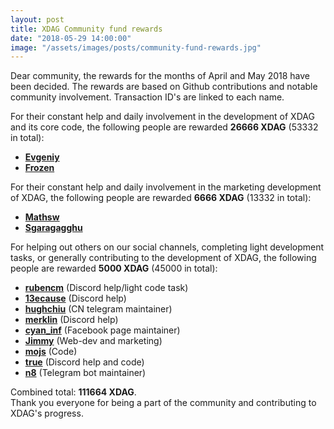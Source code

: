 ```yaml
---
layout: post
title: XDAG Community fund rewards
date: "2018-05-29 14:00:00"
image: "/assets/images/posts/community-fund-rewards.jpg"
---
```


Dear community, the rewards for the months of April and May 2018 have been decided. 
The rewards are based on Github contributions and notable community involvement. Transaction ID's are linked to each name.

For their constant help and daily involvement in the development of XDAG and its core code, 
the following people are rewarded **26666 XDAG** (53332 in total):
* [**Evgeniy**](https://explorer.xdag.io/block/keOYcyjmwD3bWM8ARXBgUTMJeFLQb/iz)
* [**Frozen**](https://explorer.xdag.io/block/xkBXJSmEfbxm8xsS4WKO9aPHHoYU2lQS)

For their constant help and daily involvement in the marketing development of XDAG, 
the following people are rewarded **6666 XDAG** (13332 in total):
* [**Mathsw**](https://explorer.xdag.io/block/gxCc0+JRuhUjFnioDE7KXRGP8FrH3kq4)
* [**Sgaragagghu**](https://explorer.xdag.io/block/H67JnIa0dwgSQwF/On5LrQv3CyfYbF6K)

For helping out others on our social channels, completing light development tasks, or generally contributing to the development of XDAG, 
the following people are rewarded **5000 XDAG** (45000 in total):
* [**rubencm**](https://explorer.xdag.io/block/VxpMfjgHSxk7UW6/5r+pOkNG6Pf8ikxH) (Discord help/light code task)
* [**13ecause**](https://explorer.xdag.io/block/PEVFuTJj4n7cDovCXvVYeygsdb78NA1F) (Discord help)
* [**hughchiu**](https://explorer.xdag.io/block/MIkofO08qgSuDpOL1igiDnuxfrtTrapW) (CN telegram maintainer)
* [**merklin**](https://explorer.xdag.io/block/ztVr682SOxy7dfkmxEaPS1GK18T3c159) (Discord help)
* [**cyan_inf**](https://explorer.xdag.io/block/fNdmf8tDPaVhbf1tKyWjflOH4niw9dr+) (Facebook page maintainer)
* [**Jimmy**](https://explorer.xdag.io/block/tNIf/UqDg9OpmsqO+osxw1DVoiUZjOb0) (Web-dev and marketing)
* [**mojs**](https://explorer.xdag.io/block/Xoon/8T23MiGUPVKnycSTps7fWQKbBC3) (Code)
* [**true**](https://explorer.xdag.io/block/8kV+d9nxoEmo1aLPUOHyxemCg9MY3W1X) (Discord help and code)
* [**n8**](https://explorer.xdag.io/block/VXaRH3L1cCPCUQDqBunXS8bzr+qlUPzJ) (Telegram bot maintainer)

Combined total: **111664 XDAG**.  
Thank you everyone for being a part of the community and contributing to XDAG's progress.